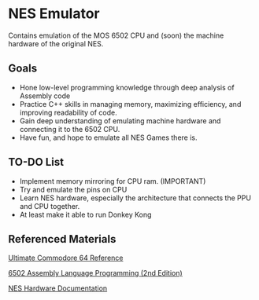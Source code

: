 
# NES Emulator

Contains emulation of the MOS 6502 CPU and (soon) the machine hardware of the original NES.


## Goals

- Hone low-level programming knowledge through deep analysis of Assembly code
- Practice C++ skills in managing memory, maximizing efficiency, and improving readability of code.
- Gain deep understanding of emulating machine hardware and connecting it to the 6502 CPU.
- Have fun, and hope to emulate all NES Games there is.

## TO-DO List

- Implement memory mirroring for CPU ram. (IMPORTANT)
- Try and emulate the pins on CPU
- Learn NES hardware, especially the architecture that connects the PPU and CPU together.
- At least make it able to run Donkey Kong

## Referenced Materials

[Ultimate Commodore 64 Reference](https://www.pagetable.com/c64ref/6502/?tab=2#)

[6502 Assembly Language Programming (2nd Edition)](https://seriouscomputerist.atariverse.com/media/pdf/book/6502%20Assembly%20Language%20Programming%20%282nd%20Edition%29.pdf)

[NES Hardware Documentation](https://www.copetti.org/writings/consoles/nes/)


